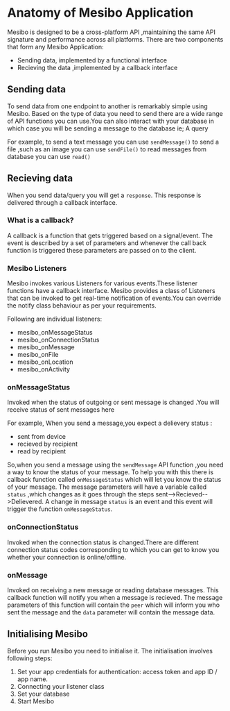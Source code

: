 Anatomy of Mesibo Application
========

Mesibo is designed to be a cross-platform API ,maintaining the same API signature and performance across all platforms.
There are two components that form any Mesibo Application:
- Sending data, implemented by a functional interface
- Recieving the data ,implemented by a callback interface

Sending data
--------
To send data from one endpoint to another is remarkably simple using Mesibo. Based on the type of data you need to send there are a wide range of API functions you can use.You can also interact with your database in which case you will be sending a message to the database ie; A query 

For example,
to send a text message you can use `sendMessage()`
to send a file ,such as an image you can use `sendFile()`
to read messages from database you can use `read()`

Recieving data
------------
When you send data/query you will get a `response`. This response is delivered through a callback interface. 

### What is a callback?
A callback is a function that gets triggered based on a signal/event. The event is described by a set of parameters and whenever the call back function is triggered these parameters are passed on to the client. 


### Mesibo Listeners
Mesibo invokes various Listeners for various events.These listener functions have a callback interface.
Mesibo provides a class of Listeners that can be invoked to get real-time notification of events.You can override the notify class behaviour as per your requirements.

Following are individual listeners:
- mesibo_onMessageStatus
- mesibo_onConnectionStatus
- mesibo_onMessage
- mesibo_onFile
- mesibo_onLocation
- mesibo_onActivity

### onMessageStatus
Invoked when the status of outgoing or sent message is changed .You will receive status of sent messages here

For example,
When you send a message,you expect a delievery status : 
- sent from device
- recieved by recipient
- read by recipient

So,when you send a message using the `sendMessage` API function ,you need a way to know the status of your message. To help you with this there is callback function called `onMessageStatus` which will let you know the status of your message. The message parameters will have a variable called `status` ,which changes as it goes through the steps sent-->Recieved-->Delievered. A change in message `status` is an event and this event will trigger the function `onMessageStatus`.

### onConnectionStatus
Invoked when the connection status is changed.There are different connection status codes corresponding to which you can get to know you whether your connection is online/offline.

### onMessage
Invoked on receiving a new message or reading database messages. This callback function will notify you when a message is recieved. The message parameters of this function will contain the `peer` which will inform you who sent the message and the `data` parameter will contain the message data.



Initialising Mesibo
----------
Before you run Mesibo you need to initialise it. The initialisation involves following steps:
1. Set your app credentials for authentication: access token and app ID / app name.
2. Connecting your listener class
3. Set your database
4. Start Mesibo
 

